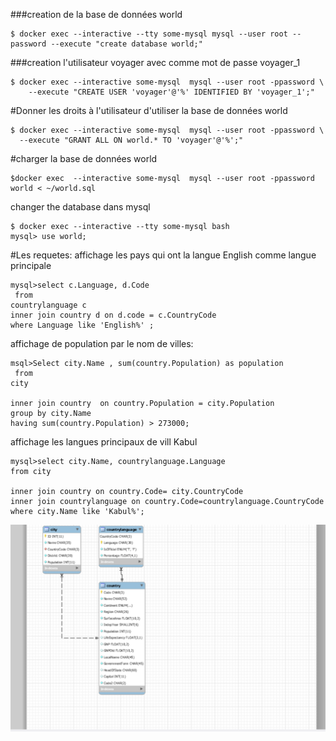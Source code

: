 ###creation de la base de données world
```
$ docker exec --interactive --tty some-mysql mysql --user root --password --execute "create database world;"
```
###creation l'utilisateur voyager avec comme mot de passe voyager_1
```
$ docker exec --interactive some-mysql  mysql --user root -ppassword \
    --execute "CREATE USER 'voyager'@'%' IDENTIFIED BY 'voyager_1';"
```    
 #Donner les droits à l'utilisateur d'utiliser la base de données world
 ```
 $ docker exec --interactive some-mysql  mysql --user root -ppassword \
   --execute "GRANT ALL ON world.* TO 'voyager'@'%';" 
 ```
 #charger la base de données world
 ```
 $docker exec  --interactive some-mysql  mysql --user root -ppassword world < ~/world.sql  
 ```
 changer the database dans mysql
 ```
 $ docker exec --interactive --tty some-mysql bash
 mysql> use world;
```

#Les requetes:
affichage les pays qui ont la langue English comme langue principale
```
mysql>select c.Language, d.Code
 from 
countrylanguage c
inner join country d on d.code = c.CountryCode
where Language like 'English%' ;
```
affichage de population par le nom de villes:
```
msql>Select city.Name , sum(country.Population) as population
 from 
city 

inner join country  on country.Population = city.Population
group by city.Name
having sum(country.Population) > 273000; 
```
affichage les langues principaux de vill Kabul
```
mysql>select city.Name, countrylanguage.Language
from city

inner join country on country.Code= city.CountryCode
inner join countrylanguage on country.Code=countrylanguage.CountryCode
where city.Name like 'Kabul%';
```

![alt tag](pict.png)
